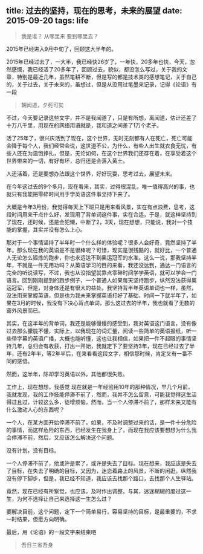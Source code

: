 title: 过去的坚持，现在的思考，未来的展望
date: 2015-09-20
tags: life
---

>我是谁？
从哪里来
要到哪里去？

2015年已经进入9月中旬了，回顾这大半年的。

2015年已经过去了，一大半，我已经快26岁了，一年快，20多年也快，今天，忽然感慨，我已经活了20多年了，回顾过去，貌似，都没怎么写过，关于我的文章，特别是最近几年，虽然笔耕不断，但是写的都是技术类的感想笔记，关于自己的，关于过去，关于未来的，虽想过，但是从没用过笔墨来记录，记得《论语》有一段
> 朝闻道，夕死可矣

不过，今天要记录这些文字，并不是我闻道了，只是有所想，离闻道，估计还差了十万八千里，用现在的网络用语就是，我和道之间差了1万个老子。

活了25年了，很兴庆活到了现在，这个世界，无时无刻都有人在死亡，死亡可能会降于每个人，我们经常会说，这世道不公，为什么，有些人出生就衣食无忧，有些人还在为温饱挣扎，但是，无论如何，在这个世界我们还存在着，在享受着这个世界带来的一切，有好有坏，总归还是会落入黄土。

人还活着，还是要想办法跟这个世界，好好玩耍，思考过去，展望未来。

在今年这过去的9个多月，现在看来，其实，过得很混乱，唯一值得高兴的事，也就只有我能把零碎时间用于学英语这件事坚持下来了。

大概是今年3月份，我觉得每天上下班只是用来看风景，实在有点浪费，思考，这段时间用来干点什么好，发现用了背单词这件事，实在合适，于是，就这样坚持到了现在，还时候，还是会犯懒，中断了2，3天，现在想想，只能说，我对一个技能的掌握，其实并没有怎么上心。

那对于一个事情坚持了半年时一个什么样的体验呢？很多人会好奇，竟然坚持了半年，那么现在我的英语是不是很棒呢？可惜，现实是很残酷的，就好比，一个普通人无论怎么锻炼的跑步，你也永远达不到奥运冠军的水准。这么一说，那我坚持半年，不就是一件无用功吗？从英语学习的目的来看，我还没达到，通达一门语言的完全的听说读写，不过，我也从没指望就靠点零碎时间学学英语，就可以学会一门语言。回到刚刚提到的跑步例子，一个普通人如果每天坚持跑步，纵然没法获得奥运冠军，但是，对身体还是有很大的益处。我坚持背半年英语单词也一样，虽然，没法用来掌握英语，但是也为我未来掌握英语打好了基础，时间一下就半年了，如果在3月的时候，我没有下决心背点单词，那么这过去的半年，我也就看了无数的窗外风景而已。

其实，在这半年的背单词，我还是能够慢慢的感受到，我对英语这门语言，没有像过去那么朦胧不懂，实际上，以我现在的词汇量，阅读一些简单的英语报纸，听一些带字幕的英语广播，大概也能听懂，这也让我相信，如果把一件不起眼的事情坚持几年，总归会有收获，打出一开始，我就定下了要坚持3年，现在已经过去了半年，还有2年半，等2年半后，在来看看这段文字，相信那时候，肯定又有一番不同的感悟。

然而，这半年，除却学习英语以外，其他都很失败。

工作上，现在想想，我感觉 现在就是一年经验用10年的那种情况，早几个月前，我就发现，我的工作技能停滞不前了，然而，我并不怎么留意，可能我觉得这生活得过且过，计较这么多，徒增烦恼，然而，当一个人停滞不前了，那样未来又能有什么激动人心的东西呢？

一个人，在某方面开始停滞不前了，如果，不及时调整过来的话，是一件十分危险的事情，而这样危险的东西，已经发生在我身上了，而现在我应该要想想为什么我会停滞不前，然后，又应该怎么解决这个问题。

没有计划，没有目标。

一个人停滞不前了，他或许是累了，或许是失去了目标。现在想来，我应该是失去了目标，在失去了明确的目标，又因为，迷恋着路上的风景，不断的闲逛。纵然我没有停下脚步，但是，我已经不知道，我应该去找那个路口，去找那个人生驿站。

竟然，现在已经有所察觉，也应该，及时作出调整，与其，迷迷糊糊的度过这一生，为何不选择让自己来选择这一生怎么过？

要解决目前，这个问题，定下一个简单易行，容易坚持的目标，是最重要的，不求一时结果，但愿方向明确。

最后，用《论语》的一段文字来结束吧
>吾日三省吾身



